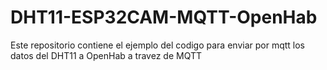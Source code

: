 # DHT11-ESP32CAM-MQTT-OpenHab
Este repositorio contiene el ejemplo del codigo para enviar por mqtt los datos del DHT11 a OpenHab a travez de MQTT
